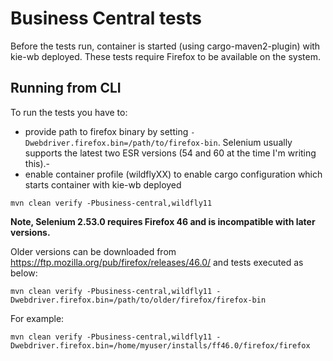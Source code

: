 # Business Central tests

Before the tests run, container is started (using cargo-maven2-plugin) with kie-wb deployed.
These tests require Firefox to be available on the system.

## Running from CLI

To run the tests you have to:
- provide path to firefox binary by setting `-Dwebdriver.firefox.bin=/path/to/firefox-bin`. Selenium usually supports the latest two ESR versions (54 and 60 at the time I'm writing this).- 
- enable container profile (wildflyXX) to enable cargo configuration which starts container with kie-wb deployed

```
mvn clean verify -Pbusiness-central,wildfly11
```

**Note, Selenium 2.53.0 requires Firefox 46 and is incompatible with later versions.**

Older versions can be downloaded from https://ftp.mozilla.org/pub/firefox/releases/46.0/ and tests executed as below:

```
mvn clean verify -Pbusiness-central,wildfly11 -Dwebdriver.firefox.bin=/path/to/older/firefox/firefox-bin
```

For example:
```
mvn clean verify -Pbusiness-central,wildfly11 -Dwebdriver.firefox.bin=/home/myuser/installs/ff46.0/firefox/firefox
```
